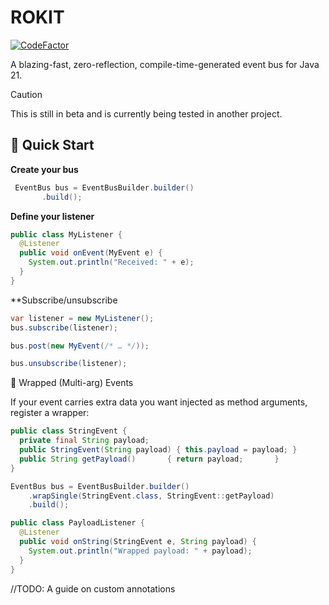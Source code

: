 # ROKIT

[![CodeFactor](https://www.codefactor.io/repository/github/starobot/rokit/badge)](https://www.codefactor.io/repository/github/starobot/rokit)

A blazing-fast, zero-reflection, compile-time-generated event bus for Java 21.

> [!CAUTION]
> This is still in beta and is currently being tested in another project.

## 🚀 Quick Start
**Create your bus**  
```java
 EventBus bus = EventBusBuilder.builder()
       .build();
```
**Define your listener**
```java
public class MyListener {
  @Listener
  public void onEvent(MyEvent e) {
    System.out.println("Received: " + e);
  }
}
```
**Subscribe/unsubscribe
```java
var listener = new MyListener();
bus.subscribe(listener);

bus.post(new MyEvent(/* … */));

bus.unsubscribe(listener);
```

🎁 Wrapped (Multi-arg) Events

If your event carries extra data you want injected as method arguments, register a wrapper:

```java
public class StringEvent {
  private final String payload;
  public StringEvent(String payload) { this.payload = payload; }
  public String getPayload()       { return payload;       }
}

EventBus bus = EventBusBuilder.builder()
    .wrapSingle(StringEvent.class, StringEvent::getPayload)
    .build();

public class PayloadListener {
  @Listener
  public void onString(StringEvent e, String payload) {
    System.out.println("Wrapped payload: " + payload);
  }
}
```

//TODO:
A guide on custom annotations

